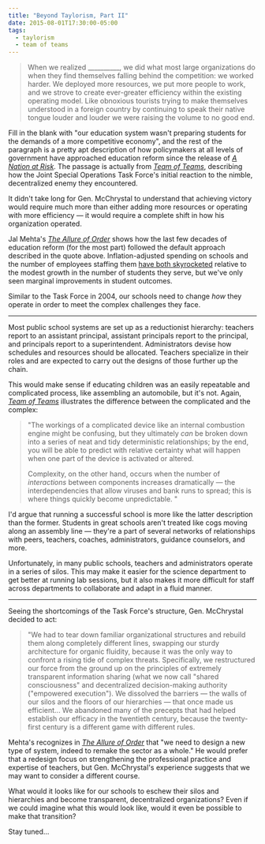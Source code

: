 ```yaml
---
title: "Beyond Taylorism, Part II"
date: 2015-08-01T17:30:00-05:00
tags: 
  - taylorism
  - team of teams
---
```


>When we realized __________, we did what most large organizations do when they find themselves falling behind the competition: we worked harder. We deployed more resources, we put more people to work, and we strove to create ever-greater efficiency within the existing operating model. Like obnoxious tourists trying to make themselves understood in a foreign country by continuing to speak their native tongue louder and louder we were raising the volume to no good end.

Fill in the blank with "our education system wasn't preparing students for the demands of a more competitive economy", and the rest of the paragraph is a pretty apt description of how policymakers at all levels of government have approached education reform since the release of [*A Nation at Risk*][nationatrisk]. The passage is actually from [*Team of Teams*][teamofteams], describing how the Joint Special Operations Task Force's initial reaction to the nimble, decentralized enemy they encountered.

It didn't take long for Gen. McChrystal to understand that achieving victory would require much more than either adding more resources or operating with more efficiency — it would require a complete shift in how his organization operated.

Jal Mehta's [*The Allure of Order*][allureoforder] shows how the last few decades of education reform (for the most part) followed the default approach described in the quote above. Inflation-adjusted spending on schools and the number of employees staffing them [have both skyrocketed](http://dailysignal.com/2014/05/18/education-spending-test-scores-arent-whos-blame/) relative to the modest growth in the number of students they serve, but we've only seen marginal improvements in student outcomes.

Similar to the Task Force in 2004, our schools need to change *how* they operate in order to meet the complex challenges they face.

---

Most public school systems are set up as a reductionist hierarchy: teachers report to an assistant principal, assistant principals report to the principal, and principals report to a superintendent. Administrators devise how schedules and resources should be allocated. Teachers specialize in their roles and are expected to carry out the designs of those further up the chain.

This would make sense if educating children was an easily repeatable and complicated process, like assembling an automobile, but it's not. Again, [*Team of Teams*][teamofteams] illustrates the difference between the complicated and the complex:

>"The workings of a complicated device like an internal combustion engine might be confusing, but they ultimately *can* be broken down into a series of neat and tidy deterministic relationships; by the end, you will be able to predict with relative certainty what will happen when one part of the device is activated or altered.
>
>Complexity, on the other hand, occurs when the number of *interactions* between components increases dramatically — the interdependencies that allow viruses and bank runs to spread; this is where things quickly become unpredictable. "

I'd argue that running a successful school is more like the latter description than the former. Students in great schools aren't treated like cogs moving along an assembly line — they're a part of several networks of relationships with peers, teachers, coaches, administrators, guidance counselors, and more.

 Unfortunately, in many public schools, teachers and administrators operate in a series of silos. This may make it easier for the science department to get better at running lab sessions, but it also makes it more difficult for staff across departments to collaborate and adapt in a fluid manner.

 ---

Seeing the shortcomings of the Task Force's structure, Gen. McChrystal decided to act:

>"We had to tear down familiar organizational structures and rebuild them along completely different lines, swapping our sturdy architecture for organic fluidity, because it was the only way to confront a rising tide of complex threats. Specifically, we restructured our force from the ground up on the principles of extremely transparent information sharing (what we now call "shared consciousness" and decentralized decision-making authority ("empowered execution"). We dissolved the barriers — the walls of our silos and the floors of our hierarchies — that once made us efficient... We abandoned many of the precepts that had helped establish our efficacy in the twentieth century, because the twenty-first century is a different game with different rules.

Mehta's recognizes in [*The Allure of Order*][allureoforder]  that "we need to design a new type of system, indeed to remake the sector as a whole." He would prefer that a redesign focus on strengthening the professional practice and expertise of teachers, but Gen. McChrystal's experience suggests that we may want to consider a different course.

What would it looks like for our schools to eschew their silos and hierarchies and become transparent, decentralized organizations? Even if we could imagine what this would look like, would it even be possible to make that transition?

Stay tuned...

[nationatrisk]: https://en.wikipedia.org/wiki/A_Nation_at_Risk

[teamofteams]: http://www.amazon.com/Team-Teams-Rules-Engagement-Complex/dp/1591847486/

[allureoforder]: http://www.amazon.com/Allure-Order-Expectations-Schooling-Development/dp/0190231459/